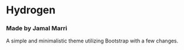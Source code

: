 # Hydrogen
### Made by Jamal Marri
A simple and minimalistic theme utilizing Bootstrap with a few changes.
